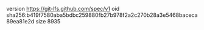 version https://git-lfs.github.com/spec/v1
oid sha256:b419f7580aba5bdbc259880fb27b978f2a2c270b28a3e5468baceca89ea81e2d
size 8935
